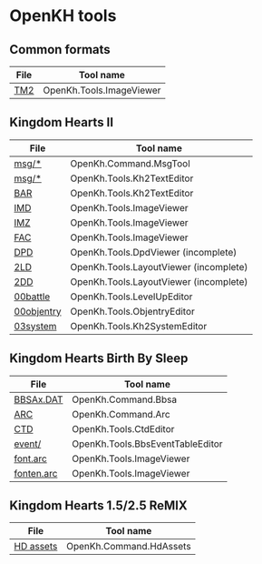 # OpenKH tools

## Common formats

| File | Tool name
|------|-----------
|[TM2](../common/tm2) | OpenKh.Tools.ImageViewer

## Kingdom Hearts II

| File | Tool name
|------|-----------
|[msg/*](../kh2/file/type/msg) | OpenKh.Command.MsgTool
|[msg/*](../kh2/file/type/msg) | OpenKh.Tools.Kh2TextEditor
|[BAR](../kh2/file/type/bar) | OpenKh.Tools.Kh2TextEditor
|[IMD](../kh2/file/type/image#imgd) | OpenKh.Tools.ImageViewer
|[IMZ](../kh2/file/type/image#imgz) | OpenKh.Tools.ImageViewer
|[FAC](../kh2/file/type/image#fac) | OpenKh.Tools.ImageViewer
|[DPD](../kh2/file/type/dpd) | OpenKh.Tools.DpdViewer (incomplete)
|[2LD](../kh2/file/type/2ld) | OpenKh.Tools.LayoutViewer (incomplete)
|[2DD](../kh2/file/type/2ld) | OpenKh.Tools.LayoutViewer (incomplete)
|[00battle](../kh2/file/type/00battle) | OpenKh.Tools.LevelUpEditor
|[00objentry](../kh2/file/type/00objentry) | OpenKh.Tools.ObjentryEditor
|[03system](../kh2/file/type/03system) | OpenKh.Tools.Kh2SystemEditor

## Kingdom Hearts Birth By Sleep

| File | Tool name
|------|-----------
|[BBSAx.DAT](../bbs/bbsa)| OpenKh.Command.Bbsa
|[ARC](../bbs/arc) | OpenKh.Command.Arc
|[CTD](../bbs/ctd) | OpenKh.Tools.CtdEditor
|[event/](../bbs/events) | OpenKh.Tools.BbsEventTableEditor
|[font.arc](../bbs/events) | OpenKh.Tools.ImageViewer
|[fonten.arc](../bbs/events) | OpenKh.Tools.ImageViewer

## Kingdom Hearts 1.5/2.5 ReMIX

| File | Tool name
|------|-----------
|[HD assets](../common/hdassets)| OpenKh.Command.HdAssets
